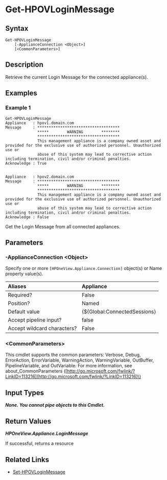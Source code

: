﻿---
description: Get appliance configured login message.
---

# Get-HPOVLoginMessage

## Syntax

```text
Get-HPOVLoginMessage
    [-ApplianceConnection <Object>]
    [<CommonParameters>]
```

## Description

Retrieve the current Login Message for the connected appliance(s).

## Examples

###  Example 1 

```text
Get-HPOVLoginMessage
Appliance   : hpov1.domain.com
Message     : ************************************
              *****        WARNING        ********
              ************************************
              This management appliance is a company owned asset and provided for the exclusive use of authorized personnel. Unauthorized use or
              abuse of this system may lead to corrective action including termination, civil and/or criminal penalties.
Acknowledge : True

	
Appliance   : hpov2.domain.com
Message     : ************************************
              *****        WARNING        ********
              ************************************
              This management appliance is a company owned asset and provided for the exclusive use of authorized personnel. Unauthorized use or
              abuse of this system may lead to corrective action including termination, civil and/or criminal penalties.
Acknowledge : False
```

Get the Login Message from all connected appliances.

## Parameters

### -ApplianceConnection &lt;Object&gt;

Specify one or more `[HPOneView.Appliance.Connection]` object(s) or Name property value(s).

| Aliases | Appliance |
| :--- | :--- |
| Required? | False |
| Position? | Named |
| Default value | (${Global:ConnectedSessions} | ? Default) |
| Accept pipeline input? | false |
| Accept wildcard characters? | False |

### &lt;CommonParameters&gt;

This cmdlet supports the common parameters: Verbose, Debug, ErrorAction, ErrorVariable, WarningAction, WarningVariable, OutBuffer, PipelineVariable, and OutVariable. For more information, see about\_CommonParameters \([http://go.microsoft.com/fwlink/?LinkID=113216](http://go.microsoft.com/fwlink/?LinkID=113216)\)

## Input Types

_**None. You cannot pipe objects to this Cmdlet.**_

## Return Values

_**HPOneView.Appliance.LoginMessage**_

If successful, returns a resource

## Related Links

* [Set-HPOVLoginMessage](../security/set-hpovloginmessage.md)
